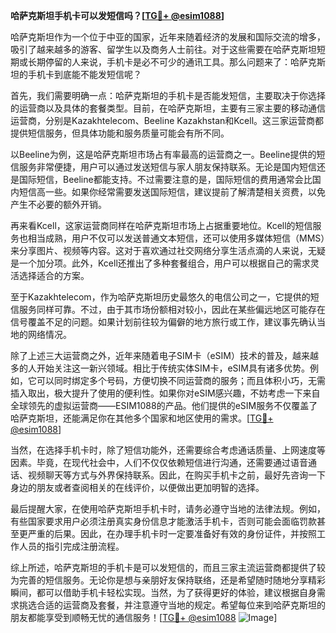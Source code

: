 **哈萨克斯坦手机卡可以发短信吗？[[TG💪+ @esim1088](https://t.me/s/esim1088)]**

哈萨克斯坦作为一个位于中亚的国家，近年来随着经济的发展和国际交流的增多，吸引了越来越多的游客、留学生以及商务人士前往。对于这些需要在哈萨克斯坦短期或长期停留的人来说，手机卡是必不可少的通讯工具。那么问题来了：哈萨克斯坦的手机卡到底能不能发短信呢？

首先，我们需要明确一点：哈萨克斯坦的手机卡是否能发短信，主要取决于你选择的运营商以及具体的套餐类型。目前，在哈萨克斯坦，主要有三家主要的移动通信运营商，分别是Kazakhtelecom、Beeline Kazakhstan和Kcell。这三家运营商都提供短信服务，但具体功能和服务质量可能会有所不同。

以Beeline为例，这是哈萨克斯坦市场占有率最高的运营商之一。Beeline提供的短信服务非常便捷，用户可以通过发送短信与家人朋友保持联系。无论是国内短信还是国际短信，Beeline都能支持。不过需要注意的是，国际短信的费用通常会比国内短信高一些。如果你经常需要发送国际短信，建议提前了解清楚相关资费，以免产生不必要的额外开销。

再来看Kcell，这家运营商同样在哈萨克斯坦市场上占据重要地位。Kcell的短信服务也相当成熟，用户不仅可以发送普通文本短信，还可以使用多媒体短信（MMS）来分享图片、视频等内容。这对于喜欢通过社交网络分享生活点滴的人来说，无疑是一个加分项。此外，Kcell还推出了多种套餐组合，用户可以根据自己的需求灵活选择适合的方案。

至于Kazakhtelecom，作为哈萨克斯坦历史最悠久的电信公司之一，它提供的短信服务同样可靠。不过，由于其市场份额相对较小，因此在某些偏远地区可能存在信号覆盖不足的问题。如果计划前往较为偏僻的地方旅行或工作，建议事先确认当地的网络情况。

除了上述三大运营商之外，近年来随着电子SIM卡（eSIM）技术的普及，越来越多的人开始关注这一新兴领域。相比于传统实体SIM卡，eSIM具有诸多优势。例如，它可以同时绑定多个号码，方便切换不同运营商的服务；而且体积小巧，无需插入取出，极大提升了使用的便利性。如果你对eSIM感兴趣，不妨考虑一下来自全球领先的虚拟运营商——ESIM1088的产品。他们提供的eSIM服务不仅覆盖了哈萨克斯坦，还能满足你在其他多个国家和地区使用的需求。[[TG💪+ @esim1088](https://t.me/s/esim1088)]

当然，在选择手机卡时，除了短信功能外，还需要综合考虑通话质量、上网速度等因素。毕竟，在现代社会中，人们不仅仅依赖短信进行沟通，还需要通过语音通话、视频聊天等方式与外界保持联系。因此，在购买手机卡之前，最好先咨询一下身边的朋友或者查阅相关的在线评价，以便做出更加明智的选择。

最后提醒大家，在使用哈萨克斯坦手机卡时，请务必遵守当地的法律法规。例如，有些国家要求用户必须注册真实身份信息才能激活手机卡，否则可能会面临罚款甚至更严重的后果。因此，在办理手机卡时一定要准备好有效的身份证件，并按照工作人员的指引完成注册流程。

综上所述，哈萨克斯坦的手机卡是可以发短信的，而且三家主流运营商都提供了较为完善的短信服务。无论你是想与亲朋好友保持联络，还是希望随时随地分享精彩瞬间，都可以借助手机卡轻松实现。当然，为了获得更好的体验，建议根据自身需求挑选合适的运营商及套餐，并注意遵守当地的规定。希望每位来到哈萨克斯坦的朋友都能享受到顺畅无忧的通信服务！[[TG💪+ @esim1088](https://t.me/s/esim1088) ![Image](https://i.postimg.cc/4NQfJmqS/Snipaste-2025-05-13-00-14-12.png)]